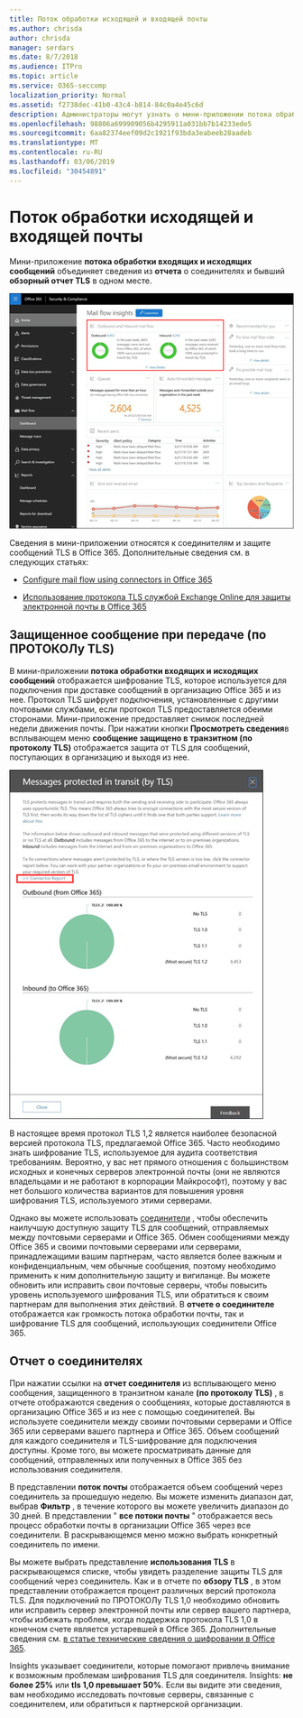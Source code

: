 ```yaml
---
title: Поток обработки исходящей и входящей почты
ms.author: chrisda
author: chrisda
manager: serdars
ms.date: 8/7/2018
ms.audience: ITPro
ms.topic: article
ms.service: O365-seccomp
localization_priority: Normal
ms.assetid: f2738dec-41b0-43c4-b814-84c0a4e45c6d
description: Администраторы могут узнать о мини-приложении потока обработки входящих и исХодящих сообщений на панели мониторинга потока обработки почты в центре безопасности Office 365 Security _Амп_.
ms.openlocfilehash: 98806a699909056b4295911a031bb7b14233ede5
ms.sourcegitcommit: 6aa82374eef09d2c1921f93bda3eabeeb28aadeb
ms.translationtype: MT
ms.contentlocale: ru-RU
ms.lasthandoff: 03/06/2019
ms.locfileid: "30454891"
---
```

# <a name="outbound-and-inbound-mail-flow"></a>Поток обработки исходящей и входящей почты

Мини-приложение **потока обработки входящих и исходящих сообщений** объединяет сведения из **отчета** о соединителях и бывший **обзорный отчет TLS** в одном месте.

![Отчет о движении входящих и исХодящих сообщений на панели мониторинга потока обработки почты в центре безопасности Office 365 Security _Амп_ соответствие требованиям](media/2c591d1c-bad6-4b72-890e-f8fdfd4f447a.png)

Сведения в мини-приложении относятся к соединителям и защите сообщений TLS в Office 365. Дополнительные сведения см. в следующих статьях:

- [Configure mail flow using connectors in Office 365](https://technet.microsoft.com/library/ms.exch.eac.connectorselection.aspx)

- [Использование протокола TLS службой Exchange Online для защиты электронной почты в Office 365](https://support.office.com/article/4CDE0CDA-3430-4DC0-B489-F2C0736C929F)

## <a name="message-protected-in-transit-by-tls"></a>Защищенное сообщение при передаче (по ПРОТОКОЛу TLS)

В мини-приложении **потока обработки входящих и исходящих сообщений** отображается шифрование TLS, которое используется для подключения при доставке сообщений в организацию Office 365 и из нее. Протокол TLS шифрует подключения, установленные с другими почтовыми службами, если протокол TLS предоставляется обеими сторонами. Мини-приложение предоставляет снимок последней недели движения почты. При нажатии кнопки **Просмотреть сведения**в всплывающем меню **сообщение защищено в транзитном (по протоколу TLS)** отображается защита от TLS для сообщений, поступающих в организацию и выходя из нее.

![Всплывающее меню сообщения, защищенное в транзитном (по ПРОТОКОЛу TLS) в центре безопасности Office 365 Security _Амп_.](media/825aa74c-413d-4141-8e3c-dfe68ae78eed.png)

В настоящее время протокол TLS 1,2 является наиболее безопасной версией протокола TLS, предлагаемой Office 365. Часто необходимо знать шифрование TLS, используемое для аудита соответствия требованиям. Вероятно, у вас нет прямого отношения с большинством исходных и конечных серверов электронной почты (они не являются владельцами и не работают в корпорации Майкрософт), поэтому у вас нет большого количества вариантов для повышения уровня шифрования TLS, используемого этими серверами.

Однако вы можете использовать [соединители](https://technet.microsoft.com/library/ms.exch.eac.connectorselection.aspx) , чтобы обеспечить наилучшую доступную защиту TLS для сообщений, отправляемых между почтовыми серверами и Office 365. Обмен сообщениями между Office 365 и своими почтовыми серверами или серверами, принадлежащими вашим партнерам, часто является более важным и конфиденциальным, чем обычные сообщения, поэтому необходимо применить к ним дополнительную защиту и вигиланце. Вы можете обновить или исправить свои почтовые серверы, чтобы повысить уровень используемого шифрования TLS, или обратиться к своим партнерам для выполнения этих действий. В **отчете о соединителе** отображается как громкость потока обработки почты, так и шифрование TLS для сообщений, использующих соединители Office 365.

## <a name="connector-report"></a>Отчет о соединителях

При нажатии ссылки на **отчет соединителя** из всплывающего меню сообщения, защищенного в транзитном канале **(по протоколу TLS)** , в отчете отображаются сведения о сообщениях, которые доставляются в организацию Office 365 и из нее с помощью соединителей. Вы используете соединители между своими почтовыми серверами и Office 365 или серверами вашего партнера и Office 365. Объем сообщений для каждого соединителя и TLS-шифрование для подключения доступны. Кроме того, вы можете просматривать данные для сообщений, отправленных или полученных в Office 365 без использования соединителя.

В представлении **поток почты** отображается объем сообщений через соединитель за прошедшую неделю. Вы можете изменить диапазон дат, выбрав **Фильтр** , в течение которого вы можете увеличить диапазон до 30 дней. В представлении " **все потоки почты** " отображается весь процесс обработки почты в организации Office 365 через все соединители. В раскрывающемся меню можно выбрать конкретный соединитель по имени.

Вы можете выбрать представление **использования TLS** в раскрывающемся списке, чтобы увидеть разделение защиты TLS для сообщений через соединитель. Как и в отчете по **обзору TLS** , в этом представлении отображается процент различных версий протокола TLS. Для подключений по ПРОТОКОЛу TLS 1,0 необходимо обновить или исправить сервер электронной почты или сервер вашего партнера, чтобы избежать проблем, когда поддержка протокола TLS 1,0 в конечном счете является устаревшей в Office 365. Дополнительные сведения см. [в статье технические сведения о шифровании в Office 365](https://support.office.com/article/862cbe93-4268-4ef9-ba79-277545ecf221).

Insights указывает соединители, которые помогают привлечь внимание к возможным проблемам шифрования TLS для соединителя. Insights: **не более 25%** или **tls 1,0 превышает 50%**. Если вы видите эти сведения, вам необходимо исследовать почтовые серверы, связанные с соединителем, или обратиться к партнерской организации.
